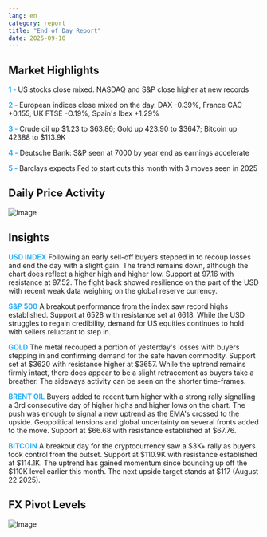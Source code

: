 ```yaml
---
lang: en
category: report
title: "End of Day Report"
date: 2025-09-10
---
```



<h2>Market Highlights</h2>
<strong style="color: #2caef7;">1 - </strong> US stocks close mixed. NASDAQ and S&P close higher at new records


<strong style="color: #2caef7;">2 - </strong> European indices close mixed on the day. DAX -0.39%, France CAC +0.155, UK FTSE -O.19%, Spain's Ibex +1.29%

<strong style="color: #2caef7;">3 - </strong> Crude oil up $1.23 to $63.86; Gold up 423.90 to $3647; Bitcoin up 42388 to $113.9K


<strong style="color: #2caef7;">4 - </strong> Deutsche Bank: S&P seen at 7000 by year end as earnings accelerate


<strong style="color: #2caef7;">5 - </strong> Barclays expects Fed to start cuts this month with 3 moves seen in 2025



<h2>Daily Price Activity</h2>
<img src="https://markleighedu.github.io/img/Sep-2025/10-Sep-2025/price.jpg" alt="Image"/>

<h2>Insights</h2>
<strong style="color: #2caef7;">USD INDEX</strong> Following an early sell-off buyers stepped in to recoup losses and end the day with a slight gain. The trend remains down, although the chart does reflect a higher high and higher low. Support at 97.16 with resistance at 97.52. The fight back showed resilience on the part of the USD with recent weak data weighing on the global reserve currency. 

<strong style="color: #2caef7;">S&P 500</strong> A breakout performance from the index saw record highs established. Support at 6528 with resistance set at 6618. While the USD struggles to regain credibility, demand for US equities continues to hold with sellers reluctant to step in. 

<strong style="color: #2caef7;">GOLD</strong> The metal recouped a portion of yesterday's losses with buyers stepping in and confirming demand for the safe haven commodity. Support set at $3620 with resistance higher at $3657. While the uptrend remains firmly intact, there does appear to be a slight retracement as buyers take a breather. The sideways activity can be seen on the shorter time-frames.  

<strong style="color: #2caef7;">BRENT OIL</strong> Buyers added to recent turn higher with a strong rally signalling a 3rd consecutive day of higher highs and higher lows on the chart. The push was enough to signal a new uptrend as the EMA's crossed to the upside. Geopolitical tensions and global uncertainty on several fronts added to the move. Support at $66.68 with resistance established at $67.76.  

<strong style="color: #2caef7;">BITCOIN</strong> A breakout day for the cryptocurrency saw a $3K+ rally as buyers took control from the outset. Support at $110.9K with resistance established at $114.1K. The uptrend has gained momentum since bouncing up off the $110K level earlier this month. The next upside target stands at $117 (August 22 2025).   



<h2>FX Pivot Levels</h2>
<img src="https://markleighedu.github.io/img/Sep-2025/10-Sep-2025/pivot.jpg" alt="Image"/>